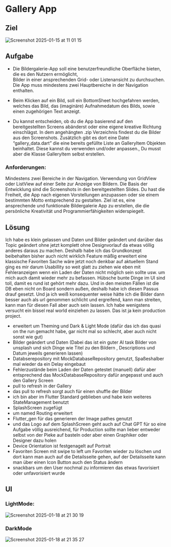 # Gallery App

## Ziel

![Screenshot 2025-01-15 at 11 01 15](https://github.com/user-attachments/assets/88531258-f828-47c7-889c-3afd184a6de1)

## Aufgabe

- Die Bildergalerie-App soll eine benutzerfreundliche Oberfläche bieten, die es den Nutzern ermöglicht,       
  Bilder in einer ansprechenden Grid- oder Listenansicht zu durchsuchen. 
  Die App muss mindestens zwei Hauptbereiche in der Navigation enthalten.
  
- Beim Klicken auf ein Bild, soll ein BottomSheet hochgefahren werden, welches das Bild, das (imaginäre)        Aufnahmedatum des Bilds, sowie einen zugehörigen Text anzeigt.
  
- Du kannst entscheiden, ob du die App basierend auf den bereitgestellten Screens abänderst oder eine eigene    kreative Richtung einschlägst.
  In dem angehängten .zip Verzeichnis findest du die Bilder aus den Screenshots. Zusätzlich gibt es dort eine   Datei “gallery_data.dart” die eine bereits gefüllte Liste an GalleryItem Objekten beinhaltet. Diese kannst    du verwenden und/oder anpassen., Du musst aber die Klasse GalleryItem selbst erstellen.
  
### Anforderungen:
Mindestens zwei Bereiche in der Navigation.
Verwendung von GridView oder ListView auf einer Seite zur Anzeige von Bildern.
Die Basis der Entwicklung sind die Screenshots in den bereitgestellten Slides. Du hast die Freiheit, die App nach eigenen Vorstellungen anzupassen oder sie einem bestimmten Motto entsprechend zu gestalten. Ziel ist es, eine ansprechende und funktionale Bildergalerie App zu erstellen, die die persönliche Kreativität und Programmierfähigkeiten widerspiegelt.

## Lösung

Ich habe es klein gelassen und Daten und Bilder geändert und darüber das Topic geändert ohne jetzt komplett ohne Designvorlauf da etwas völlig anderes daraus zu machen. Deshalb habe ich das Grundkonzept beibehalten bisher auch nicht wirklich Feature mäßig erweitert eine klassische Favoriten Sache wäre jetzt noch denkbar auf aktuellem Stand ging es mir darum Usabillity so weit glatt zu ziehen wie eben mit Fehleranzeigen wenn ein Laden der Daten nicht möglich sein sollte usw. um mich auch damit wieder mehr zu befassen.
Hübsche bunte Dinge im UI sind toll, damit es rund ist gehört mehr dazu. Und in den meisten Fällen ist die DB eben nicht on Board sondern außen, deshalb habe ich diesen Passus drauf gesetzt.
Und ja ich weiß konsequenter weise hätte ich die Bilder dann besser auch als url genommen schlicht und ergreifend, kann man streiten, kann man für diesen Fall aber auch sein lassen. Ich habe wenigstens versucht ein bissel real world einziehen zu lassen. Das ist ja kein production project.


- erweitert um Theming und Dark & Light Mode (dafür das ich das quasi on the run gemacht habe, gar nicht mal so schlecht, aber auch nicht sonst wie gut)
- Bilder geändert und Daten (Dabei das ist ein guter AI task Bilder von unsplash und sich Dinge wie Titel zu den Bildern , Descriptions und Datum jeweils generieren       lassen)
- Databserepository mit MockDatabaseRepository genutzt, Spaßeshalber mal wieder da ein Delay eingebaut
- Fehlerzustände beim Laden der Daten getestet (manuell) dafür aber entsprechend das MockDatabaseRepository dafür angepasst und auch den Gallery Screen
- pull to refresh in der Gallery
- das pull to refresh sorgt auch für einen shuffle der Bilder
- ich bin aber im Flutter Standard geblieben und habe kein weiteres StateManagement benutzt
- SplashScreen zugefügt
- um named Routing erweitert
- Flutter_gen für das generieren der Image pathes genutzt
- und das Logo auf dem SplashScreen geht auch auf Chat GPT für so eine Aufgabe völlig ausreichend, für Production sollte man lieber entweder selbst von der Pieke auf basteln oder aber einen Graphiker oder Designer dazu holen
- Device Orientation ist festgenagelt auf Portrait
- Favoriten Screen mit swipe to left um Favoriten wieder zu löschen und dort kann man auch auf die Detailsseite gehen, auf der Detailsseite kann man über einen Icon Button auch den Status ändern
- snackbars um den User nochmal zu informieren das etwas favorisiert oder unfavorisiert wurde

## UI 

### LightMode:

![Screenshot 2025-01-18 at 21 30 19](https://github.com/user-attachments/assets/88184ee8-e795-46d8-a8b9-9cc2134de052)


### DarkMode

![Screenshot 2025-01-18 at 21 35 27](https://github.com/user-attachments/assets/b6a0cbf4-7028-4648-ba57-067a908a33e0)


